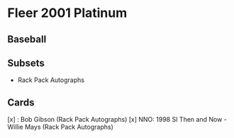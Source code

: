 # Fleer 2001 Platinum
## Baseball

## Subsets

- Rack Pack Autographs

## Cards

[x] : Bob Gibson (Rack Pack Autographs)
[x] NNO: 1998 SI Then and Now - Willie Mays (Rack Pack Autographs)
